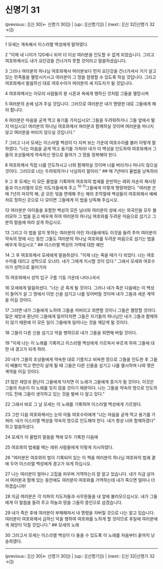 # 신명기 31

(previous:: [[신 30|← 신명기 30]]) | (up:: [[신명기]]) | (next:: [[신 32|신명기 32 →]])

***




1 
모세는 계속해서 이스라엘 백성에게 말하였다. 



2 
"이제 내 나이가 120세나 되어 더 이상 여러분을 인도할 수 없게 되었습니다. 그리고 여호와께서도 내가 요단강을 건너가지 못할 것이라고 말씀하셨습니다. 



3 
그러나 여러분의 하나님 여호와께서 여러분보다 먼저 요단강을 건너가셔서 거기 살고 있는 민족들을 멸망시키시고 여러분이 그 땅을 점령할 수 있도록 하실 것입니다. 그리고 여호와께서 말씀하신 대로 여호수아가 여러분의 새 지도자가 될 것입니다. 



4 
여호와께서는 아모리 사람들의 왕 시혼과 옥에게 행하신 것처럼 그들을 멸망시켜 



5 
여러분의 손에 넘겨 주실 것입니다. 그러므로 여러분은 내가 명령한 대로 그들에게 해야 합니다. 



6 
여러분은 마음을 굳게 먹고 용기를 가지십시오! 그들을 두려워하거나 그들 앞에서 떨지 마십시오! 여러분의 하나님 여호와께서 여러분과 함께하실 것이며 여러분을 떠나지 않고 여러분을 버리지 않으실 것입니다." 



7 
그러고 나서 모세는 이스라엘 백성이 다 지켜 보는 가운데 여호수아를 불러 이렇게 말하였다. "너는 마음을 굳게 먹고 용기를 가져라! 네가 이 백성을 인도하여 여호와께서 그들의 조상들에게 약속하신 땅으로 들어가 그 땅을 정복해야 한다. 



8 
여호와께서 직접 너를 인도하시고 너와 함께하실 것이며 너를 버리거나 떠나지 않으실 것이다. 그러므로 너는 두려워하거나 낙심하지 말아라." ## 매 7년마다 율법을 낭독하라 



9 
그 후 모세는 이 모든 율법을 기록하여 여호와의 법궤를 운반하는 레위 자손의 제사장들과 이스라엘의 모든 지도자들에게 주고 <sup class="versenum">10-11</sup>그들에게 이렇게 명령하였다. "여러분 은 매 7년의 마지막 해, 곧 모든 빚을 면제해 주는 해의 초막절에 백성들이 여호와께서 예배처로 정하신 곳으로 다 모이면 그들에게 이 법을 낭독해 주십시오. 



12 
여러분은 아이들을 포함한 백성의 모든 남녀와 여러분의 성에 사는 외국인을 모두 불러모아 그 법을 듣고 배우게 하여 여러분의 하나님 여호와를 두려운 마음으로 섬기고 그분의 말씀에 따라 살게 하십시오. 



13 
그리고 이 법을 알지 못하는 여러분의 어린 자녀들에게도 이것을 들려 주어 여러분이 약속의 땅에 사는 동안 그들도 여러분의 하나님 여호와를 두려운 마음으로 섬기는 법을 배우게 하십시오." ## 이스라엘 백성의 거역에 대한 예언 



14 
그 후 여호와께서 모세에게 말씀하셨다. "이제 너는 죽을 때가 다 되었다. 너는 여호수아를 데리고 성막으로 오너라. 내가 그에게 지시할 것이 있다." 그래서 모세와 여호수아가 성막으로 들어가자 



15 
여호와께서 성막 입구 구름 기둥 가운데 나타나셔서 



16 
모세에게 말씀하셨다. "너는 곧 죽게 될 것이다. 그러나 네가 죽은 다음에는 이 백성이 들어가 살 그 땅에서 이방 신을 섬기고 나를 잊어버릴 것이며 내가 그들과 세운 계약을 어길 것이다. 



17 
그러면 내가 그들에게 노하여 그들을 저버리고 외면할 것이니 그들은 멸망할 것이다. 많은 재앙과 환난이 그들에게 밀어닥치면 그들은 자기들의 하나님인 내가 그들과 함께하지 않기 때문에 이 모든 일이 그들에게 일어나는 것을 깨닫게 될 것이다. 



18 
그들이 다른 신을 섬기고 악을 행하므로 내가 그들을 외면해 버릴 것이다. 



19 
"이제 너는 이 노래를 기록하고 이스라엘 백성에게 가르쳐서 부르게 하여 그들에 대한 내 경고가 되게 하라. 



20 
내가 그들의 조상들에게 약속한 대로 기름지고 비옥한 땅으로 그들을 인도한 후 그들이 배불리 먹고 편안히 살게 될 때 그들은 다른 신들을 섬기고 나를 멸시하며 나와 맺은 계약을 어길 것이다. 



21 
많은 재앙과 환난이 그들에게 닥치면 이 노래가 그들에게 증거가 될 것이다. 이것은 그들의 자손이 이 노래를 잊지 않을 것이기 때문이다. 나는 그들을 약속의 땅으로 인도하기도 전에 그들이 생각하고 있는 것을 벌써 다 알고 있다." 



22 
그래서 바로 그 날 모세는 이 노래를 기록하여 이스라엘 백성에게 가르쳤다. 



23 
그런 다음 여호와께서는 눈의 아들 여호수아에게 "너는 마음을 굳게 먹고 용기를 가져라. 네가 이스라엘 백성을 약속의 땅으로 인도해야 한다. 내가 항상 너와 함께하겠다" 하고 말씀하셨다. 



24 
모세가 이 율법의 말씀을 책에 모두 기록한 다음에 



25 
여호와의 법궤를 메는 레위 사람들에게 이렇게 지시하였다. 



26 
"여러분은 여호와의 법이 기록되어 있는 이 책을 여러분의 하나님 여호와의 법궤 곁에 두어 이스라엘 백성에게 경고가 되게 하십시오. 



27 
나는 여러분이 얼마나 고집을 피우며 거역하는지 잘 알고 있습니다. 내가 지금 살아서 여러분과 함께 있는 동안에도 여러분이 여호와를 거역하는데 내가 죽으면 얼마나 더 하겠습니까! 



28 
지금 여러분은 각 지파의 지도자들과 사무원들을 내 앞에 불러모으십시오. 내가 그들에게 이 말씀을 들려 주고 하늘과 땅을 그들의 증인으로 삼겠습니다. 



29 
내가 죽은 후에 여러분이 부패해져서 내 명령을 저버릴 것으로 나는 알고 있습니다. 여러분이 여호와께서 금하신 악을 행하여 여호와를 노하게 할 것이므로 후일에 여러분에게 재앙이 닥칠 것입니다." ## 모세의 노래 



30 
그러고서 모세는 이스라엘 백성이 다 들을 수 있도록 이 노래를 처음부터 끝까지 낭송하였다.

***

(previous:: [[신 30|← 신명기 30]]) | (up:: [[신명기]]) | (next:: [[신 32|신명기 32 →]])
